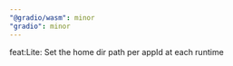 ```yaml
---
"@gradio/wasm": minor
"gradio": minor
---
```


feat:Lite: Set the home dir path per appId at each runtime
